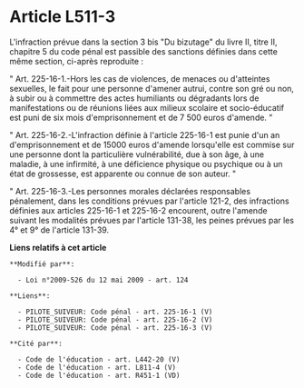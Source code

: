 # Article L511-3

L'infraction prévue dans la section 3 bis "Du bizutage" du livre II, titre II, chapitre 5 du code pénal est passible des
sanctions définies dans cette même section, ci-après reproduite : 

" Art. 225-16-1.-Hors les cas de violences, de menaces ou d'atteintes sexuelles, le fait pour une personne d'amener autrui,
contre son gré ou non, à subir ou à commettre des actes humiliants ou dégradants lors de manifestations ou de réunions liées
aux milieux scolaire et socio-éducatif est puni de six mois d'emprisonnement et de 7 500 euros d'amende. " 

" Art. 225-16-2.-L'infraction définie à l'article 225-16-1 est punie d'un an d'emprisonnement et de 15000 euros d'amende
lorsqu'elle est commise sur une personne dont la particulière vulnérabilité, due à son âge, à une maladie, à une infirmité, à
une déficience physique ou psychique ou à un état de grossesse, est apparente ou connue de son auteur. " 

" Art. 225-16-3.-Les personnes morales déclarées responsables pénalement, dans les conditions prévues par l'article 121-2,
des infractions définies aux articles 225-16-1 et 225-16-2 encourent, outre l'amende suivant les modalités prévues par
l'article 131-38, les peines prévues par les 4° et 9° de l'article 131-39.

**Liens relatifs à cet article**

	**Modifié par**:

	  - Loi n°2009-526 du 12 mai 2009 - art. 124

	**Liens**:

	  - PILOTE_SUIVEUR: Code pénal - art. 225-16-1 (V)
	  - PILOTE_SUIVEUR: Code pénal - art. 225-16-2 (V)
	  - PILOTE_SUIVEUR: Code pénal - art. 225-16-3 (V)

	**Cité par**:

	  - Code de l'éducation - art. L442-20 (V)
	  - Code de l'éducation - art. L811-4 (V)
	  - Code de l'éducation - art. R451-1 (VD)
